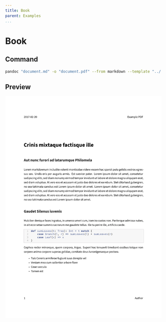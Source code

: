 ```yaml
---
title: Book
parent: Examples
...
```


# Book

## Command

``` bash
pandoc "document.md" -o "document.pdf" --from markdown --template "../../eisvogel.tex" --listings --top-level-division="chapter"
```

## Preview

[![](preview.png)](document.pdf)